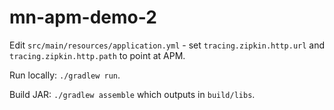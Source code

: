# mn-apm-demo-2

Edit `src/main/resources/application.yml` - set `tracing.zipkin.http.url` and `tracing.zipkin.http.path` to point at APM.

Run locally:  `./gradlew run`.

Build JAR: `./gradlew assemble` which outputs in `build/libs`.